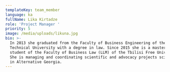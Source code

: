 ```yaml
---
templateKey: team_member
language: ka
fullName: Lika Kirtadze
role: 'Project Manager '
priority: 5
image: /media/uploads/likuna.jpg
bio: >-
  In 2013 she graduated from the Faculty of Business Engineering of the Georgian
  Technical University with a degree in law. Since 2015 she is a masters’ degree
  student of the Faculty of Business Law (LLM) of the Tbilisi Free University.
  She is managing and coordinating scientific and advocacy projects science 2012
  in Alternative Georgia.
---
```


